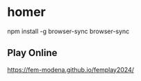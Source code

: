# homer



npm install -g browser-sync
browser-sync


## Play Online
<https://fem-modena.github.io/femplay2024/>



